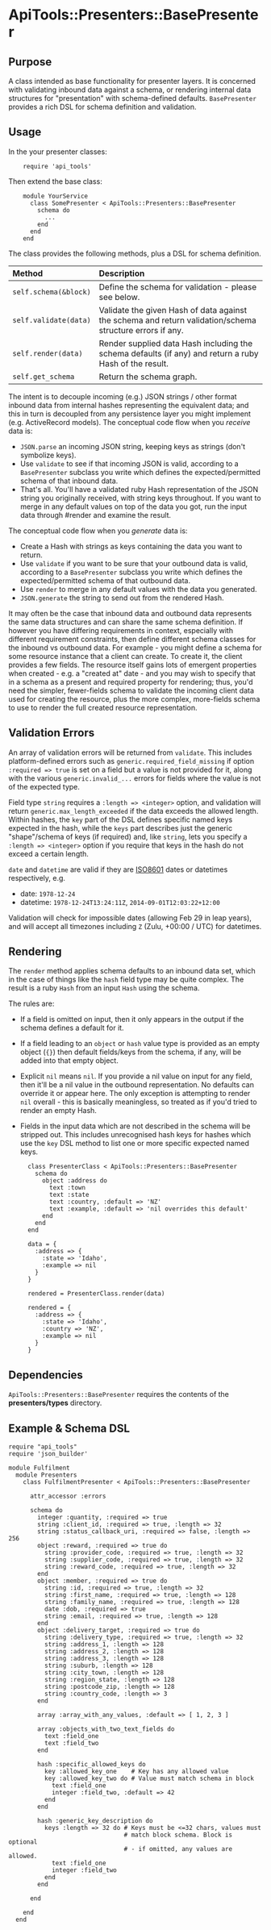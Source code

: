 # ApiTools::Presenters::BasePresenter

## Purpose

A class intended as base functionality for presenter layers. It is concerned with validating inbound data against a schema, or rendering internal data structures for "presentation" with schema-defined defaults. `BasePresenter` provides a rich DSL for schema definition and validation.

## Usage

In the your presenter classes:

        require 'api_tools'

Then extend the base class:

        module YourService
          class SomePresenter < ApiTools::Presenters::BasePresenter
            schema do
              ...
            end
          end
        end

The class provides the following methods, plus a DSL for schema definition.

| Method   | Description   |
|:---------|:--------------|
| `self.schema(&block)` | Define the schema for validation - please see below. |
| `self.validate(data)` | Validate the given Hash of data against the schema and return validation/schema structure errors if any. |
| `self.render(data)`   | Render supplied data Hash including the schema defaults (if any) and return a ruby Hash of the result. |
| `self.get_schema`     | Return the schema graph. |

The intent is to decouple incoming (e.g.) JSON strings / other format inbound data from internal hashes representing the equivalent data; and this in turn is decoupled from any persistence layer you might implement (e.g. ActiveRecord models). The conceptual code flow when you _receive_ data is:

* `JSON.parse` an incoming JSON string, keeping keys as strings (don't symbolize keys).
* Use `validate` to see if that incoming JSON is valid, according to a `BasePresenter` subclass you write which defines the expected/permitted schema of that inbound data.
* That's all. You'll have a validated ruby Hash representation of the JSON string you originally received, with string keys throughout. If you want to merge in any default values on top of the data you got, run the input data through #render and examine the result.

The conceptual code flow when you _generate_ data is:

* Create a Hash with strings as keys containing the data you want to return.
* Use `validate` if you want to be sure that your outbound data is valid, according to a `BasePresenter` subclass you write which defines the expected/permitted schema of that outbound data.
* Use `render` to merge in any default values with the data you generated.
* `JSON.generate` the string to send out from the rendered Hash.

It may often be the case that inbound data and outbound data represents the same data structures and can share the same schema definition. If however you have differing requirements in context, especially with different requirement constraints, then define different schema classes for the inbound vs outbound data. For example - you might define a schema for some resource instance that a client can create. To create it, the client provides a few fields. The resource itself gains lots of emergent properties when created - e.g. a "created at" date - and you may wish to specify that in a schema as a present and required property for rendering; thus, you'd need the simpler, fewer-fields schema to validate the incoming client data used for creating the resource, plus the more complex, more-fields schema to use to render the full created resource representation.

## Validation Errors

An array of validation errors will be returned from `validate`. This includes platform-defined errors such as `generic.required_field_missing` if option `:required => true` is set on a field but a value is not provided for it, along with the various `generic.invalid_...` errors for fields where the value is not of the expected type.

Field type `string` requires a `:length => <integer>` option, and validation will return `generic.max_length_exceeded` if the data exceeds the allowed length. Within hashes, the `key` part of the DSL defines specific named keys expected in the hash, while the `keys` part describes just the generic "shape"/schema of keys (if required) and, like `string`, lets you specify a `:length => <integer>` option if you require that keys in the hash do not exceed a certain length.

`date` and `datetime` are valid if they are [ISO8601](http://en.wikipedia.org/wiki/ISO_8601) dates or datetimes respectively, e.g.

* date: `1978-12-24`
* datetime: `1978-12-24T13:24:11Z`, `2014-09-01T12:03:22+12:00`

Validation will check for impossible dates (allowing Feb 29 in leap years), and will accept all timezones including `Z` (Zulu, +00:00 / UTC) for datetimes.

## Rendering

The `render` method applies schema defaults to an inbound data set, which in the case of things like the `hash` field type may be quite complex. The result is a ruby `Hash` from an input `Hash` using the schema.

The rules are:

* If a field is omitted on input, then it only appears in the output if the schema defines a default for it.
* If a field leading to an `object` or `hash` value type is provided as an empty object (`{}`) then default fields/keys from the schema, if any, will be added into that empty object.
* Explicit `nil` means `nil`. If you provide a nil value on input for any field, then it'll be a nil value in the outbound representation. No defaults can override it or appear here. The only exception is attempting to render `nil` overall - this is basically meaningless, so treated as if you'd tried to render an empty Hash.
* Fields in the input data which are not described in the schema will be stripped out. This includes unrecognised hash keys for hashes which use the `key` DSL method to list one or more specific expected named keys.

        class PresenterClass < ApiTools::Presenters::BasePresenter
          schema do
            object :address do
              text :town
              text :state
              text :country, :default => 'NZ'
              text :example, :default => 'nil overrides this default'
            end
          end
        end

        data = {
          :address => {
            :state => 'Idaho',
            :example => nil
          }
        }

        rendered = PresenterClass.render(data)

        rendered = {
          :address => {
            :state => 'Idaho',
            :country => 'NZ',
            :example => nil
          }
        }

## Dependencies

`ApiTools::Presenters::BasePresenter` requires the contents of the **presenters/types** directory.

## Example & Schema DSL

    require "api_tools"
    require 'json_builder'

    module Fulfilment
      module Presenters
        class FulfilmentPresenter < ApiTools::Presenters::BasePresenter

          attr_accessor :errors

          schema do
            integer :quantity, :required => true
            string :client_id, :required => true, :length => 32
            string :status_callback_uri, :required => false, :length => 256
            object :reward, :required => true do
              string :provider_code, :required => true, :length => 32
              string :supplier_code, :required => true, :length => 32
              string :reward_code, :required => true, :length => 32
            end
            object :member, :required => true do
              string :id, :required => true, :length => 32
              string :first_name, :required => true, :length => 128
              string :family_name, :required => true, :length => 128
              date :dob, :required => true
              string :email, :required => true, :length => 128
            end
            object :delivery_target, :required => true do
              string :delivery_type, :required => true, :length => 32
              string :address_1, :length => 128
              string :address_2, :length => 128
              string :address_3, :length => 128
              string :suburb, :length => 128
              string :city_town, :length => 128
              string :region_state, :length => 128
              string :postcode_zip, :length => 128
              string :country_code, :length => 3
            end

            array :array_with_any_values, :default => [ 1, 2, 3 ]

            array :objects_with_two_text_fields do
              text :field_one
              text :field_two
            end

            hash :specific_allowed_keys do
              key :allowed_key_one    # Key has any allowed value
              key :allowed_key_two do # Value must match schema in block
                text :field_one
                integer :field_two, :default => 42
              end
            end

            hash :generic_key_description do
              keys :length => 32 do # Keys must be <=32 chars, values must
                                    # match block schema. Block is optional
                                    # - if omitted, any values are allowed.
                text :field_one
                integer :field_two
              end
            end

          end

        end
      end
